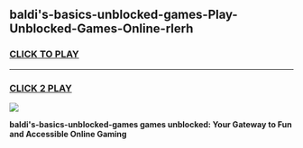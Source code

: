 
## baldi's-basics-unblocked-games-Play-Unblocked-Games-Online-rlerh
<h3>
<a href="https://premium76.site?title=baldi's-basics-unblocked-games&ref=25A">CLICK TO PLAY</a></h3>
<hr>

<h3>
<a href="https://premium76.site?title=baldi's-basics-unblocked-games&ref=25A">CLICK 2 PLAY</a>
  
</h3>

<a href="https://premium76.site?title=baldi's-basics-unblocked-games&ref=25A"><img src="https://clearcache.store/games.png"></a>


**baldi's-basics-unblocked-games games unblocked: Your Gateway to Fun and Accessible Online Gaming**
